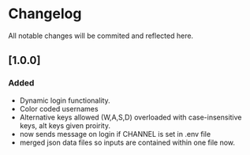 # Changelog

All notable changes will be commited and reflected here.

## [1.0.0]

### Added

- Dynamic login functionality.
- Color coded usernames
- Alternative keys allowed (W,A,S,D) overloaded with case-insensitive keys, alt keys given proirity.
- now sends message on login if CHANNEL is set in .env file
- merged json data files so inputs are contained within one file now.
